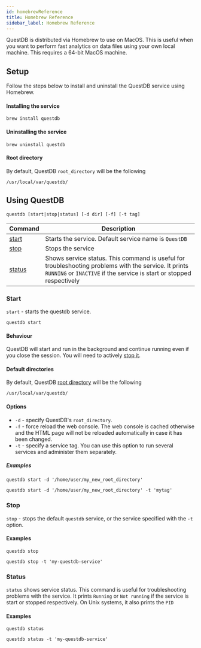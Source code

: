 ```yaml
---
id: homebrewReference
title: Homebrew Reference
sidebar_label: Homebrew Reference
---
```


QuestDB is distributed via Homebrew to use on MacOS. This is useful when you want to perform fast analytics 
on data files using your own local machine. This requires a 64-bit MacOS machine. 

## Setup

Follow the steps below to install and uninstall the QuestDB service using Homebrew.

#### Installing the service
```shell script
brew install questdb
```

#### Uninstalling the service
```shell script
brew uninstall questdb
```

#### Root directory

By default, QuestDB `root_directory` will be the following
```shell script
/usr/local/var/questdb/
```

## Using QuestDB

```shell script
questdb [start|stop|status] [-d dir] [-f] [-t tag] 
```

|Command | Description |
|-----|------|
|[start](#start)| Starts the service. Default service name is `QuestDB`  |
|[stop](#stop) | Stops the service |
|[status](#status) | Shows service status. This command is useful for troubleshooting problems with the service. It prints `RUNNING` or `INACTIVE` if the service is start or stopped respectively |


### Start 
`start` - starts the questdb service.

```shell script
questdb start
```

#### Behaviour
QuestDB will start and run in the background and continue running even if you close the session. You will need to actively [stop it](#stop).


#### Default directories
By default, QuestDB [root directory](rootDirectoryStructure.md) will be the following
```shell script
/usr/local/var/questdb/
```


#### Options
- `-d` - specify QuestDB's `root_directory`. 
- `-f` - force reload the web console. The web console is cached otherwise and the HTML page will not be reloaded automatically in case it has been changed.
- `-t` - specify a service tag. You can use this option to run several services and administer them separately.

##### Examples
<!--DOCUSAURUS_CODE_TABS-->
<!-- Start (-d) -->
```shell script
questdb start -d '/home/user/my_new_root_directory'
```
<!-- Start (-d -t) -->
```shell script
questdb start -d '/home/user/my_new_root_directory' -t 'mytag' 
```
<!--END_DOCUSAURUS_CODE_TABS-->

### Stop
`stop` - stops the default `questdb` service, or the service specified with the `-t` option.

#### Examples
<!--DOCUSAURUS_CODE_TABS-->
<!--Stop (default)-->
```shell script
questdb stop
```
<!--Stop (specific tag)-->
```shell script
questdb stop -t 'my-questdb-service'
```
<!--END_DOCUSAURUS_CODE_TABS-->


### Status
`status` shows service status. This command is useful for troubleshooting problems with the service. It prints `Running` or `Not running` if the service is start or stopped respectively. On Unix systems, it also prints the `PID`

#### Examples
<!--DOCUSAURUS_CODE_TABS-->
<!--Status (default)-->
```shell script
questdb status
```
<!--Status (specific tag)-->
```shell script
questdb status -t 'my-questdb-service'
```
<!--END_DOCUSAURUS_CODE_TABS-->
